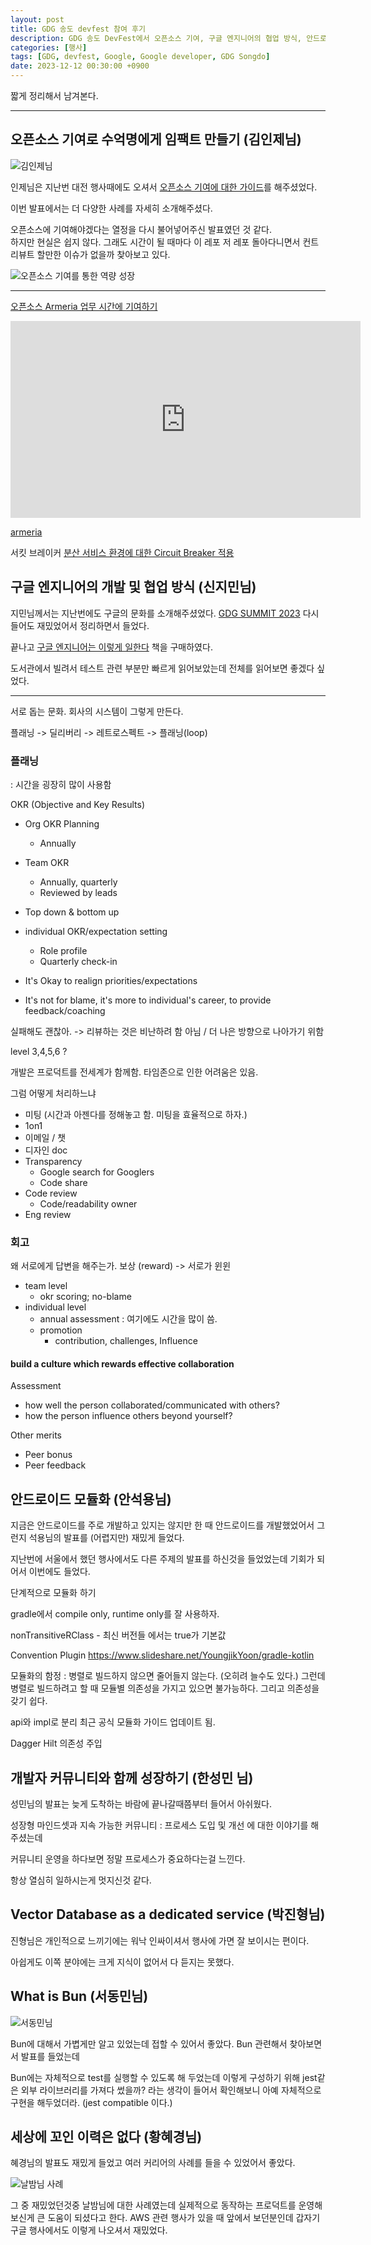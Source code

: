 ```yaml
---
layout: post
title: GDG 송도 devfest 참여 후기
description: GDG 송도 DevFest에서 오픈소스 기여, 구글 엔지니어의 협업 방식, 안드로이드 모듈화, 개발자 커뮤니티 성장, Vector Database, Bun, 그리고 다양한 커리어 사례에 대한 발표가 진행되었습니다. 김인제님은 오픈소스 기여의 중요성을 강조하며 열정을 불어넣었고, 신지민님은 구글의 협업 문화를 소개했습니다. 안석용님은 안드로이드 모듈화의 기법을 설명하였으며, 한성민님은 성장형 마인드셋과 커뮤니티 운영의 중요성을 언급했습니다. 다양한 주제를 통해 개발자들이 서로의 경험을 공유하고 성장할 수 있는 기회를 제공한 행사였습니다.
categories: [행사]
tags: [GDG, devfest, Google, Google developer, GDG Songdo]
date: 2023-12-12 00:30:00 +0900
---
```


짧게 정리해서 남겨본다.

---

## 오픈소스 기여로 수억명에게 임팩트 만들기 (김인제님)

![김인제님](/assets//images/2023-12-10-gdg-incheon-songdo-devfest/2023-12-10-14-16-21-166.jpg)

인제님은 지난번 대전 행사때에도 오셔서 [오픈소스 기여에 대한 가이드](/2023/11/26/opensource-study)를 해주셨었다.

이번 발표에서는 더 다양한 사례를 자세히 소개해주셨다.

오픈소스에 기여해야겠다는 열정을 다시 불어넣어주신 발표였던 것 같다.  
하지만 현실은 쉽지 않다. 그래도 시간이 될 때마다 이 레포 저 레포 돌아다니면서 컨트리뷰트 할만한 이슈가 없을까 찾아보고 있다.

![오픈소스 기여를 통한 역량 성장](/assets//images/2023-12-10-gdg-incheon-songdo-devfest/2023-12-10-14-45-12-123.jpg)

---

[오픈소스 Armeria 업무 시간에 기여하기](https://www.youtube.com/watch?v=jYT98fxN6Ak)

<iframe width="560" height="315" src="https://www.youtube.com/embed/jYT98fxN6Ak?si=ZFqVJee-0h4znPhm" title="YouTube video player" frameborder="0" allow="accelerometer; autoplay; clipboard-write; encrypted-media; gyroscope; picture-in-picture; web-share" allowfullscreen></iframe>

[armeria](https://github.com/line/armeria)

서킷 브레이커
[분산 서비스 환경에 대한 Circuit Breaker 적용](https://engineering.linecorp.com/ko/blog/circuit-breakers-for-distributed-services)

## 구글 엔지니어의 개발 및 협업 방식 (신지민님)

지민님께서는 지난번에도 구글의 문화를 소개해주셨었다. [GDG SUMMIT 2023](/2023/10/20/gdg-summit)
다시 들어도 재밌었어서 정리하면서 들었다.

끝나고 [구글 엔지니어는 이렇게 일한다](https://www.yes24.com/Product/Goods/109182479) 책을 구매하였다.

도서관에서 빌려서 테스트 관련 부분만 빠르게 읽어보았는데 전체를 읽어보면 좋겠다 싶었다.

---

서로 돕는 문화. 회사의 시스템이 그렇게 만든다.

플래닝 -> 딜리버리 -> 레트로스펙트 -> 플래닝(loop)

### 플래닝

: 시간을 굉장히 많이 사용함

OKR (Objective and Key Results)

- Org OKR Planning
  - Annually
- Team OKR
  - Annually, quarterly
  - Reviewed by leads
- Top down & bottom up

- individual OKR/expectation setting
  - Role profile
  - Quarterly check-in
- It's Okay to realign priorities/expectations
- It's not for blame, it's more to individual's career, to provide feedback/coaching

실패해도 괜찮아. -> 리뷰하는 것은 비난하려 함 아님 / 더 나은 방향으로 나아가기 위함

level 3,4,5,6 ?

개발은 프로덕트를 전세계가 함께함.
타임존으로 인한 어려움은 있음.

그럼 어떻게 처리하느냐

- 미팅 (시간과 아젠다를 정해놓고 함. 미팅을 효율적으로 하자.)
- 1on1
- 이메일 / 챗
- 디자인 doc
- Transparency
  - Google search for Googlers
  - Code share
- Code review
  - Code/readability owner
- Eng review

### 회고

왜 서로에게 답변을 해주는가.
보상 (reward) -> 서로가 윈윈

- team level
  - okr scoring; no-blame
- individual level
  - annual assessment : 여기에도 시간을 많이 씀.
  - promotion
    - contribution, challenges, Influence

#### build a culture which rewards effective collaboration

Assessment

- how well the person collaborated/communicated with others?
- how the person influence others beyond yourself?

Other merits

- Peer bonus
- Peer feedback

## 안드로이드 모듈화 (안석용님)

지금은 안드로이드를 주로 개발하고 있지는 않지만 한 때 안드로이드를 개발했었어서 그런지 석용님의 발표를 (어렵지만) 재밌게 들었다.

지난번에 서울에서 했던 행사에서도 다른 주제의 발표를 하신것을 들었었는데 기회가 되어서 이번에도 들었다.

<script defer class="speakerdeck-embed" data-id="1b4655d27012443e8ac180d05c1a7b9a" data-ratio="1.7777777777777777" src="//speakerdeck.com/assets/embed.js"></script>

단계적으로 모듈화 하기

gradle에서 compile only, runtime only를 잘 사용하자.

nonTransitiveRClass - 최신 버전들 에서는 true가 기본값

Convention Plugin
https://www.slideshare.net/YoungjikYoon/gradle-kotlin

모듈화의 함정 : 병렬로 빌드하지 않으면 줄어들지 않는다. (오히려 늘수도 있다.)
그런데 병렬로 빌드하려고 할 때 모듈별 의존성을 가지고 있으면 불가능하다. 그리고 의존성을 갖기 쉽다.

api와 impl로 분리
최근 공식 모듈화 가이드 업데이트 됨.

Dagger Hilt 의존성 주입

## 개발자 커뮤니티와 함께 성장하기 (한성민 님)

성민님의 발표는 늦게 도착하는 바람에 끝나갈때쯤부터 들어서 아쉬웠다.

성장형 마인드셋과 지속 가능한 커뮤니티 : 프로세스 도입 및 개선
에 대한 이야기를 해주셨는데

커뮤니티 운영을 하다보면 정말 프로세스가 중요하다는걸 느낀다.

항상 열심히 일하시는게 멋지신것 같다.

## Vector Database as a dedicated service (박진형님)

진형님은 개인적으로 느끼기에는 워낙 인싸이셔서 행사에 가면 잘 보이시는 편이다.

아쉽게도 이쪽 분야에는 크게 지식이 없어서 다 듣지는 못했다.

## What is Bun (서동민님)

![서동민님](/assets//images/2023-12-10-gdg-incheon-songdo-devfest/2023-12-10-16-39-46-109.jpg)

Bun에 대해서 가볍게만 알고 있었는데 접할 수 있어서 좋았다.
Bun 관련해서 찾아보면서 발표를 들었는데

Bun에는 자체적으로 test를 실행할 수 있도록 해 두었는데
이렇게 구성하기 위해 jest같은 외부 라이브러리를 가져다 썼을까? 라는 생각이 들어서 확인해보니
아예 자체적으로 구현을 해두었더라. (jest compatible 이다.)

## 세상에 꼬인 이력은 없다 (황혜경님)

혜경님의 발표도 재밌게 들었고 여러 커리어의 사례를 들을 수 있었어서 좋았다.

![날밤님 사례](/assets//images/2023-12-10-gdg-incheon-songdo-devfest/2023-12-10-17-45-30-569.jpg)

그 중 재밌었던것중 날밤님에 대한 사례였는데 실제적으로 동작하는 프로덕트를 운영해 보신게 큰 도움이 되셨다고 한다.
AWS 관련 행사가 있을 때 앞에서 보던분인데 갑자기 구글 행사에서도 이렇게 나오셔서 재밌었다.
